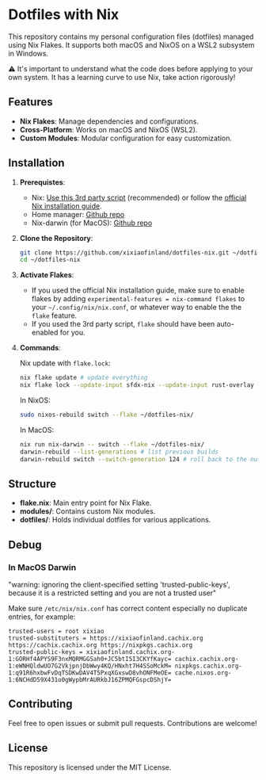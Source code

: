 # Dotfiles with Nix

This repository contains my personal configuration files (dotfiles) managed using Nix Flakes. It supports both macOS and NixOS on a WSL2 subsystem in Windows.

⚠️ It's important to understand what the code does before applying to your own system. It has a learning curve to use Nix, take action rigorously!

## Features

- **Nix Flakes**: Manage dependencies and configurations.
- **Cross-Platform**: Works on macOS and NixOS (WSL2).
- **Custom Modules**: Modular configuration for easy customization.

## Installation
1. **Prerequistes**:
    - Nix: [Use this 3rd party script](https://zero-to-nix.com/concepts/nix-installer) (recommended) or follow the [official Nix installation guide](https://nixos.org/download.html).
    - Home manager: [Github repo](https://github.com/nix-community/home-manager)
    - Nix-darwin (for MacOS): [Github repo](https://github.com/LnL7/nix-darwin)

2. **Clone the Repository**:
    ```bash
    git clone https://github.com/xixiaofinland/dotfiles-nix.git ~/dotfiles-nix
    cd ~/dotfiles-nix
    ```
3. **Activate Flakes**:
   - If you used the official Nix installation guide, make sure to enable flakes by adding `experimental-features = nix-command flakes` to your `~/.config/nix/nix.conf`, or whatever way to enable the the `flake` feature.
   - If you used the 3rd party script, `flake` should have been auto-enabled for you.

6. **Commands**:

   Nix update with `flake.lock`:
   ```bash
   nix flake update # update everything
   nix flake lock --update-input sfdx-nix --update-input rust-overlay # update only specified packages

   ```
   In NixOS:
    ```bash
    sudo nixos-rebuild switch --flake ~/dotfiles-nix/
    ```

   In MacOS:
    ```bash
    nix run nix-darwin -- switch --flake ~/dotfiles-nix/
    darwin-rebuild --list-generations # list previous builds
    darwin-rebuild switch --switch-generation 124 # roll back to the number 124 from the above list
    ```

## Structure

- **flake.nix**: Main entry point for Nix Flake.
- **modules/**: Contains custom Nix modules.
- **dotfiles/**: Holds individual dotfiles for various applications.

## Debug

### In MacOS Darwin

"warning: ignoring the client-specified setting 'trusted-public-keys', because it is a restricted setting and you are not a trusted user"

Make sure `/etc/nix/nix.conf` has correct content especially no duplicate entries, for example:

```
trusted-users = root xixiao
trusted-substituters = https://xixiaofinland.cachix.org https://cachix.cachix.org https://nixpkgs.cachix.org
trusted-public-keys = xixiaofinland.cachix.org-1:GORHf4APYS9F3nxMQRMGGSah0+JC5btI5I3CKYfKayc= cachix.cachix.org-1:eWNHQldwUO7G2VkjpnjDbWwy4KQ/HNxht7H4SSoMckM= nixpkgs.cachix.org-1:q91R6hxbwFvDqTSDKwDAV4T5PxqXGxswD8vhONFMeOE= cache.nixos.org-1:6NCHdD59X431o0gWypbMrAURkbJ16ZPMQFGspcDShjY=
```

## Contributing

Feel free to open issues or submit pull requests. Contributions are welcome!

## License

This repository is licensed under the MIT License.
